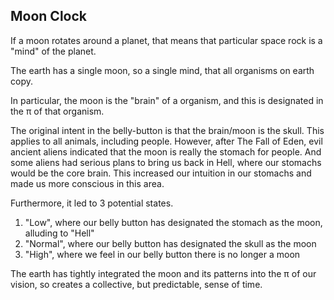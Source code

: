 ## Moon Clock

If a moon rotates around a planet, that means that particular space rock is a "mind" of the planet.

The earth has a single moon, so a single mind, that all organisms on earth copy.

In particular, the moon is the "brain" of a organism, and this is designated in the π of that organism.

The original intent in the belly-button is that the brain/moon is the skull. This applies to all animals, including people. However, after The Fall of Eden, evil ancient aliens indicated that the moon is really the stomach for people. And some aliens had serious plans to bring us back in Hell, where our stomachs would be the core brain. This increased our intuition in our stomachs and made us more conscious in this area. 

Furthermore, it led to 3 potential states.

1) "Low", where our belly button has designated the stomach as the moon, alluding to "Hell"
2) "Normal", where our belly button has designated the skull as the moon
3) "High", where we feel in our belly button there is no longer a moon

The earth has tightly integrated the moon and its patterns into the π of our vision, so creates a collective, but predictable, sense of time.
